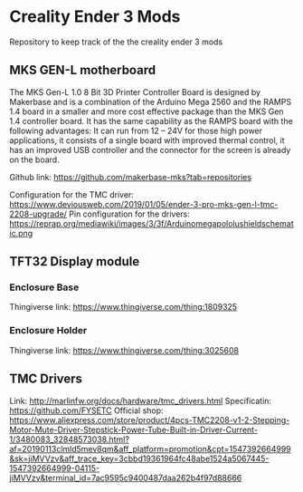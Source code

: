 # Creality Ender 3 Mods
Repository to keep track of the the creality ender 3 mods

## MKS GEN-L motherboard

The MKS Gen-L 1.0 8 Bit 3D Printer Controller Board is designed by Makerbase and is a combination of the Arduino Mega 2560 and the RAMPS 1.4 board in a smaller and more cost effective package than the MKS Gen 1.4 controller board.  It has the same capability as the RAMPS board with the following advantages:  It can run from 12 – 24V for those high power applications, it consists of a single board with improved thermal control, it has an improved USB controller and the connector for the screen is already on the board.

Github link: https://github.com/makerbase-mks?tab=repositories

Configuration for the TMC driver: https://www.deviousweb.com/2019/01/05/ender-3-pro-mks-gen-l-tmc-2208-upgrade/
Pin configuration for the drivers: https://reprap.org/mediawiki/images/3/3f/Arduinomegapololushieldschematic.png

## TFT32 Display module

### Enclosure Base

Thingiverse link: https://www.thingiverse.com/thing:1809325

### Enclosure Holder 

Thingiverse link: https://www.thingiverse.com/thing:3025608

## TMC Drivers

Link: http://marlinfw.org/docs/hardware/tmc_drivers.html
Specificatin: https://github.com/FYSETC
Official shop: https://www.aliexpress.com/store/product/4pcs-TMC2208-v1-2-Stepping-Motor-Mute-Driver-Stepstick-Power-Tube-Built-in-Driver-Current-1/3480083_32848573038.html?af=20190113clmld5mev8qm&aff_platform=promotion&cpt=1547392664999&sk=jiMVVzv&aff_trace_key=3cbbd19361964fc48abe1524a5067445-1547392664999-04115-jiMVVzv&terminal_id=7ac9595c9400487daa262b4f97d88666

